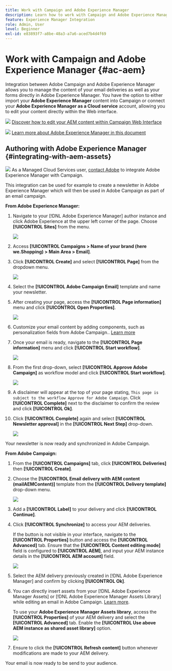 ```yaml
---
title: Work with Campaign and Adobe Experience Manager
description: Learn how to work with Campaign and Adobe Experience Manager
feature: Experience Manager Integration
role: Admin, User
level: Beginner
exl-id: e83893f7-a8be-48a3-a7a6-aced7b4d4f69
---
```

# Work with Campaign and Adobe Experience Manager {#ac-aem}

Integration between Adobe Campaign and Adobe Experience Manager allows you to manage the content of your email deliveries as well as your forms directly in Adobe Experience Manager. You have the option to either import your **Adobe Experience Manager** content into Campaign or connect your **Adobe Experience Manager as a Cloud service** account, allowing you to edit your content directly within the Web interface.

![](../assets/do-not-localize/book.png) [Discover how to edit your AEM content within Campaign Web Interface](https://experienceleague.adobe.com/docs/campaign-web/v8/msg/email/content/design-content/aem-assets.html?lang=en)

![](../assets/do-not-localize/book.png) [Learn more about Adobe Experience Manager in this document](https://experienceleague.adobe.com/docs/experience-manager-65/administering/integration/campaignonpremise.html#aem-and-adobe-campaign-integration-workflow)

## Authoring with Adobe Experience Manager {#integrating-with-aem-assets}

![](../assets/do-not-localize/speech.png)  As a Managed Cloud Services user, [contact Adobe](../start/campaign-faq.md#support) to integrate Adobe Experience Manager with Campaign.

This integration can be used for example to create a newsletter in Adobe Experience Manager which will then be used in Adobe Campaign as part of an email campaign.

**From Adobe Experience Manager:**

1. Navigate to your [!DNL Adobe Experience Manager] author instance and click Adobe Experience at the upper left corner of the page. Choose **[!UICONTROL Sites]** from the menu.

   ![](assets/aem_authoring_1.png)

1. Access **[!UICONTROL Campaigns > Name of your brand (here we.Shopping) > Main Area > Email]**.

1. Click **[!UICONTROL Create]** and select **[!UICONTROL Page]** from the dropdown menu.

   ![](assets/aem_authoring_2.png)

1. Select the **[!UICONTROL Adobe Campaign Email]** template and name your newsletter.

1. After creating your page, access the **[!UICONTROL Page information]** menu and click **[!UICONTROL Open Properties]**.

   ![](assets/aem_authoring_3.png)

1. Customize your email content by adding components, such as personalization fields from Adobe Campaign.. [Learn more](https://experienceleague.adobe.com/docs/experience-manager-65/content/sites/authoring/aem-adobe-campaign/campaign.html?lang=en#editing-email-content)

1. Once your email is ready, navigate to the **[!UICONTROL Page information]** menu and click **[!UICONTROL Start workflow]**.

   ![](assets/aem_authoring_4.png)

1. From the first drop-down, select **[!UICONTROL Approve Adobe Campaign]** as workflow model and click **[!UICONTROL Start workflow]**.

   ![](assets/aem_authoring_5.png)

1. A disclaimer will appear at the top of your page stating, `This page is subject to the workflow Approve for Adobe Campaign`. Click **[!UICONTROL Complete]** next to the disclaimer to confirm the review and click **[!UICONTROL Ok]**.

1. Click **[!UICONTROL Complete]** again and select **[!UICONTROL Newsletter approval]** in the **[!UICONTROL Next Step]** drop-down.

   ![](assets/aem_authoring_6.png)

Your newsletter is now ready and synchronized in Adobe Campaign.

**From Adobe Campaign:**

1. From the **[!UICONTROL Campaigns]** tab, click **[!UICONTROL Deliveries]** then **[!UICONTROL Create]**.

1. Choose the **[!UICONTROL Email delivery with AEM content (mailAEMContent)]** template from the **[!UICONTROL Delivery template]** drop-down menu.

   ![](assets/aem_authoring_7.png)

1. Add a **[!UICONTROL Label]** to your delivery and click **[!UICONTROL Continue]**.

1. Click **[!UICONTROL Synchronize]** to access your AEM deliveries.

   If the button is not visible in your interface, navigate to the **[!UICONTROL Properties]** button and access the **[!UICONTROL Advanced]** tab. Ensure that the **[!UICONTROL Content editing mode]** field is configured to **[!UICONTROL AEM]**, and input your AEM instance details in the **[!UICONTROL AEM account]** field.

   ![](assets/aem_authoring_8.png)

1. Select the AEM delivery previously created in [!DNL Adobe Experience Manager] and confirm by clicking **[!UICONTROL Ok]**.

1. You can directly insert assets from your [!DNL Adobe Experience Manager Assets] or [!DNL Adobe Experience Manager Assets Library] while editing an email in Adobe Campaign. [Learn more](https://experienceleague.adobe.com/docs/experience-manager-cloud-service/assets/overview.html).

   To use your **Adobe Experience Manager Assets library**, access the **[!UICONTROL Properties]** of your AEM delivery and select the **[!UICONTROL Advanced]** tab. Enable the **[!UICONTROL Use above AEM instance as shared asset library]** option.

   ![](assets/aem_authoring_9.png)

1. Ensure to click the **[!UICONTROL Refresh content]** button whenever modifications are made to your AEM delivery.

Your email is now ready to be send to your audience.
